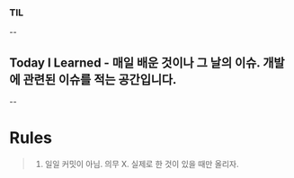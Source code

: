 ### TIL
--
## Today I Learned - 매일 배운 것이나 그 날의 이슈. 개발에 관련된 이슈를 적는 공간입니다.
--
# Rules
> 1. 일일 커밋이 아님. 의무 X. 실제로 한 것이 있을 때만 올리자.
